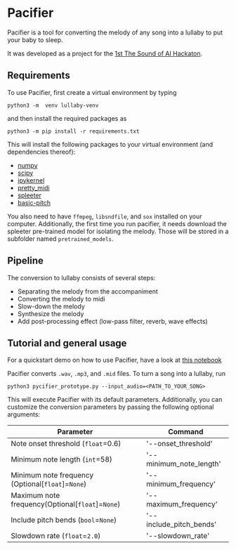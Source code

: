 # Pacifier
Pacifier is a tool for converting the melody of any song into a lullaby to put your baby to sleep. 

It was developed as a project for the [1st The Sound of AI Hackaton](https://musikalkemist.github.io/thesoundofaihackathon/).

## Requirements
To use Pacifier, first create a virtual environment by typing 
```
python3 -m  venv lullaby-venv
```
and then install the required packages as
```
python3 -m pip install -r requirements.txt
```
This will install the following packages to your virtual environment (and dependencies thereof):
- [numpy](https://numpy.org/)
- [scipy](https://scipy.org/)
- [ipykernel](https://pypi.org/project/ipykernel/)
- [pretty_midi](https://craffel.github.io/pretty-midi/)
- [spleeter](https://research.deezer.com/projects/spleeter.html)
- [basic-pitch](https://basicpitch.spotify.com/)

You also need to have `ffmpeg`, `libsndfile`, and `sox` installed on your computer.
Additionally, the first time you run pacifier, it needs download the spleeter pre-trained model
for isolating the melody. Those will be stored in a subfolder named `pretrained_models`.


## Pipeline
The conversion to lullaby consists of several steps:
 - Separating the melody from the accompaniment
 - Converting the melody to midi
 - Slow-down the melody
 - Synthesize the melody
 - Add post-processing effect (low-pass filter, reverb, wave effects)
## Tutorial and general usage
For a quickstart demo on how to use Pacifier, have a look at [this notebook](https://nbviewer.org/github/mbuccoli/tsoai-lullaby/blob/main/demo.ipynb)

Pacifier converts `.wav`, `.mp3`, and `.mid` files. To turn a song into a lullaby, run
```shell
python3 pycifier_prototype.py --input_audio=<PATH_TO_YOUR_SONG>
```
This will execute Pacifier with its default parameters. Additionally, you can customize 
the conversion parameters by passing the following optional arguments:

| Parameter                                         | Command |
|---------------------------------------------------|---------|
| Note onset threshold (`float`=0.6)                |       '--onset_threshold'  |
| Minimum note length (`int`=58)                    |     '--minimum_note_length'    |
| Minimum note frequency (Optional[`float`]=`None`) |    '--minimum_frequency'     |
| Maximum note frequency(Optional[`float`]=`None`)  |     '--maximum_frequency'    |
| Include pitch bends (`bool`=`None`)               |    '--include_pitch_bends'     |
| Slowdown rate (`float`=`2.0`)                     |     '--slowdown_rate'    |